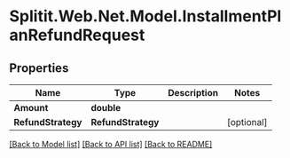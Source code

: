 # Splitit.Web.Net.Model.InstallmentPlanRefundRequest

## Properties

Name | Type | Description | Notes
------------ | ------------- | ------------- | -------------
**Amount** | **double** |  | 
**RefundStrategy** | **RefundStrategy** |  | [optional] 

[[Back to Model list]](../README.md#documentation-for-models) [[Back to API list]](../README.md#documentation-for-api-endpoints) [[Back to README]](../README.md)

